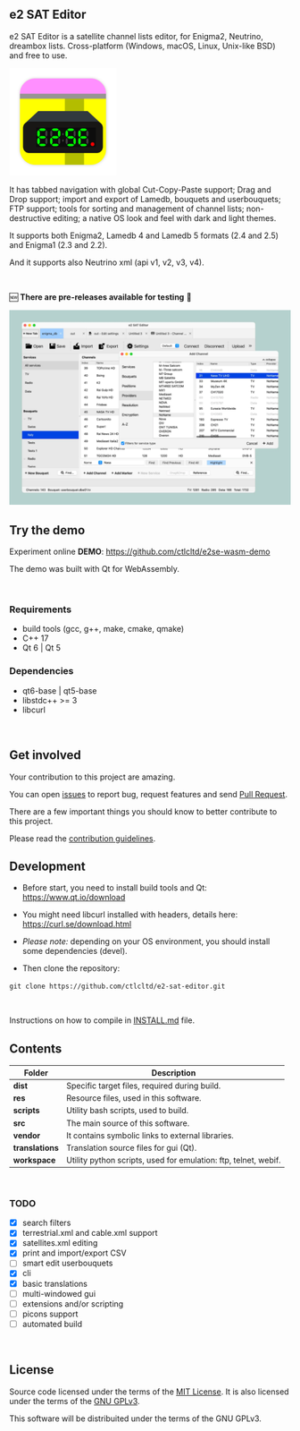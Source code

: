 ## e2 SAT Editor

e2 SAT Editor is a satellite channel lists editor, for Enigma2, Neutrino, dreambox lists. Cross-platform (Windows, macOS, Linux, Unix-like BSD) and free to use.

<img src="https://github.com/ctlcltd/e2-sat-editor/raw/main/res/e2-sat-editor.svg" width="192" height="192" alt="e2 SAT Editor (icon)" title="Icon">

It has tabbed navigation with global Cut-Copy-Paste support; Drag and Drop support; import and export of Lamedb, bouquets and userbouquets; FTP support; tools for sorting and management of channel lists; non-destructive editing; a native OS look and feel with dark and light themes.

It supports both Enigma2, Lamedb 4 and Lamedb 5 formats (2.4 and 2.5) and Enigma1 (2.3 and 2.2).

And it supports also Neutrino xml (api v1, v2, v3, v4).

&nbsp;

🆕 **There are pre-releases available for testing** 📡

[![A screenshot of e2 SAT Editor](https://github.com/ctlcltd/e2-sat-editor/raw/main/res/screenshot.webp "e2 SAT Editor (screenshot)")](https://github.com/ctlcltd/e2-sat-editor/blob/main/res/screenshot.webp?raw=true)


## Try the demo

Experiment online **DEMO**: https://github.com/ctlcltd/e2se-wasm-demo

The demo was built with Qt for WebAssembly.

&nbsp;

### Requirements

* build tools (gcc, g++, make, cmake, qmake)
* C++ 17
* Qt 6 \| Qt 5


### Dependencies

* qt6-base \| qt5-base
* libstdc++ >= 3
* libcurl

&nbsp;

## Get involved

Your contribution to this project are amazing.

You can open [issues](https://github.com/ctlcltd/e2-sat-editor/issues) to report bug, request features and send [Pull Request](https://github.com/ctlcltd/e2-sat-editor/pulls).

There are a few important things you should know to better contribute to this project.

Please read the [contribution guidelines](https://github.com/ctlcltd/e2-sat-editor/blob/main/CONTRIBUTING.md).


## Development

- Before start, you need to install build tools and Qt: https://www.qt.io/download

- You might need libcurl installed with headers, details here: https://curl.se/download.html

- *Please note:* depending on your OS environment, you should install some dependencies (devel).

- Then clone the repository:

```git clone https://github.com/ctlcltd/e2-sat-editor.git```

&nbsp;

Instructions on how to compile in [INSTALL.md](https://github.com/ctlcltd/e2-sat-editor/blob/main/INSTALL.md) file.


## Contents

|Folder|Description|
|-|-|
|**dist**|Specific target files, required during build.|
|**res**|Resource files, used in this software.|
|**scripts**|Utility bash scripts, used to build.|
|**src**|The main source of this software.|
|**vendor**|It contains symbolic links to external libraries.|
|**translations**|Translation source files for gui (Qt).|
|**workspace**|Utility python scripts, used for emulation: ftp, telnet, webif.|

&nbsp;

### TODO

- [x] search filters
- [x] terrestrial.xml and cable.xml support
- [x] satellites.xml editing
- [x] print and import/export CSV
- [ ] smart edit userbouquets
- [x] cli
- [x] basic translations
- [ ] multi-windowed gui
- [ ] extensions and/or scripting
- [ ] picons support
- [ ] automated build

&nbsp;

## License

Source code licensed under the terms of the [MIT License](https://github.com/ctlcltd/e2-sat-editor/blob/main/LICENSE-MIT). It is also licensed under the terms of the [GNU GPLv3](https://github.com/ctlcltd/e2-sat-editor/blob/main/LICENSE-GPL-3.0-or-later).

This software will be distribuited under the terms of the GNU GPLv3.

